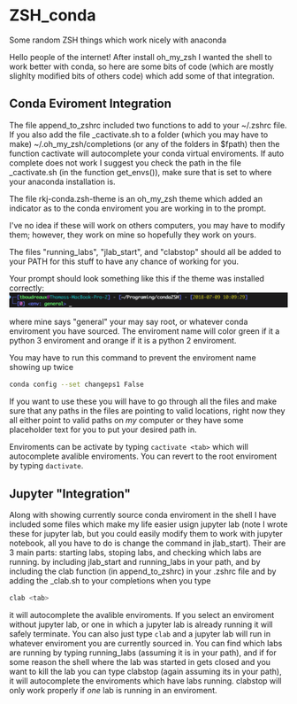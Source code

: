 # ZSH_conda
Some random ZSH things which work nicely with anaconda

Hello people of the internet! After install oh_my_zsh I wanted the shell to work better with conda, so here are some bits of code (which are mostly slighlty modified bits of others code) which add some of that integration.

## Conda Eviroment Integration
The file append_to_zshrc included two functions to add to your ~/.zshrc file. If you also add the file \_cactivate.sh to a folder (which you may have to make) ~/.oh_my_zsh/completions (or any of the folders in $fpath) then the function cactivate will autocomplete your conda virtual enviroments. If auto complete does not work I suggest you check the path in the file \_cactivate.sh (in the function get_envs()), make sure that is set to where your anaconda installation is.

The file rkj-conda.zsh-theme is an oh_my_zsh theme which added an indicator as to the conda enviroment you are working in to the prompt. 

I've no idea if these will work on others computers, you may have to modify them; however, they work on mine so hopefully they work on yours. 

The files "running_labs", "jlab_start", and "clabstop" should all be added to your PATH for this stuff to have any chance of working for you.

Your prompt should look something like this if the theme was installed correctly:
![alt text](https://github.com/tboudreaux/ZSH_conda/blob/master/Screen%20Shot%202018-07-09%20at%2010.09.57%20AM.png)

where mine says "general" your may say root, or whatever conda enviroment you have sourced. The enviroment name will color green if it a python 3 enviroment and orange if it is a python 2 enviroment. 

You may have to run this command to prevent the enviroment name showing up twice

```bash
conda config --set changeps1 False
```

If you want to use these you will have to go through all the files and make sure that any paths in the files are pointing to valid locations, right now they all either point to valid paths on *my* computer or they have some placeholder text for you to put your desired path in.

Enviroments can be activate by typing ```cactivate <tab>``` which will autocomplete avalible enviroments. You can revert to the root enviroment by typing ```dactivate```.

## Jupyter "Integration"
Along with showing currently source conda enviroment in the shell I have included some files which make my life easier usign jupyter lab (note I wrote these for jupyter lab, but you could easily modify them to work with jupyter notebook, all you have to do is change the command in jlab_start). Their are 3 main parts: starting labs, stoping labs, and checking which labs are running. by including jlab_start and running_labs in your path, and by including the clab function (in append_to_zshrc) in your .zshrc file and by adding the \_clab.sh to your completions when you type

```bash
clab <tab> 
```

it will autocomplete the avalible enviroments. If you select an enviroment without jupyter lab, or one in which a jupyter lab is already running it will safely terminate. You can also just type ```clab``` and a jupyter lab will run in whatever enviroment you are currently sourced in. You can find which labs are running by typing running_labs (assuming it is in your path), and if for some reason the shell where the lab was started in gets closed and you want to kill the lab you can type clabstop (again assuming its in your path), it will autocomplete the enviroments which have labs running. clabstop will only work properly if *one* lab is running in an enviroment.
